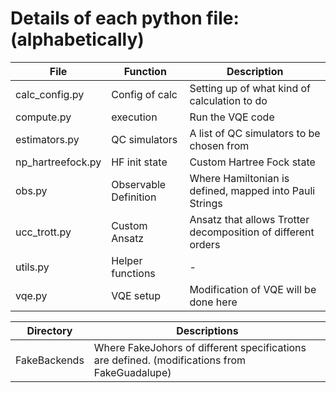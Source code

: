 # Details of each python file: (alphabetically)

| File              | Function          | Description                                   |
|-------------------|---------------    |--------------------------------------------   |
| calc_config.py    | Config of calc    | Setting up of what kind of calculation to do  |
| compute.py        | execution         | Run the VQE code                              |
| estimators.py     | QC simulators	| A list of QC simulators to be chosen from	| 
| np_hartreefock.py | HF init state     | Custom Hartree Fock state                     |
| obs.py	    | Observable Definition | Where Hamiltonian is defined, mapped into Pauli Strings |
| ucc_trott.py      | Custom Ansatz     | Ansatz that allows Trotter decomposition of different orders |
| utils.py          | Helper functions  | -                                             |
| vqe.py            | VQE setup         | Modification of VQE will be done here         |

| Directory	    | Descriptions | 
| - 		    | - 	   |
| FakeBackends	    | Where FakeJohors of different specifications are defined. (modifications from FakeGuadalupe) |
